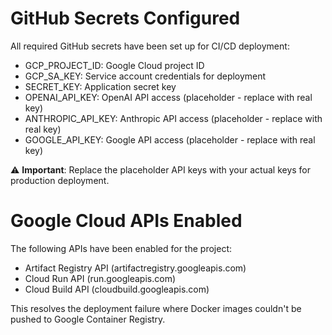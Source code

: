 # GitHub Secrets Configured

All required GitHub secrets have been set up for CI/CD deployment:
- GCP_PROJECT_ID: Google Cloud project ID
- GCP_SA_KEY: Service account credentials for deployment
- SECRET_KEY: Application secret key
- OPENAI_API_KEY: OpenAI API access (placeholder - replace with real key)
- ANTHROPIC_API_KEY: Anthropic API access (placeholder - replace with real key)  
- GOOGLE_API_KEY: Google API access (placeholder - replace with real key)

⚠️ **Important**: Replace the placeholder API keys with your actual keys for production deployment.

# Google Cloud APIs Enabled

The following APIs have been enabled for the project:
- Artifact Registry API (artifactregistry.googleapis.com)
- Cloud Run API (run.googleapis.com) 
- Cloud Build API (cloudbuild.googleapis.com)

This resolves the deployment failure where Docker images couldn't be pushed to Google Container Registry.

